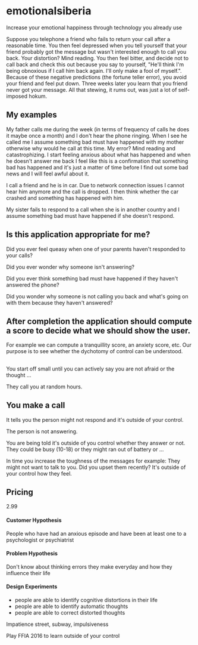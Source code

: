 # emotionalsiberia
Increase your emotional happiness through technology you already use

Suppose you telephone a friend who fails to return your call after a reasonable time. You then feel depressed when you tell yourself that your friend probably got the message but wasn't interested enough to call you back. Your distortion? Mind reading. You then feel bitter, and decide not to call back and check this out because you say to yourself, "He'll think I'm being obnoxious if I call him back again. I'll only make a fool of myself.". Because of these negative predictions (the fortune teller error), you avoid your friend and feel put down. Three weeks later you learn that you friend never got your message. All that stewing, it rums out, was just a lot of self-imposed hokum.

## My examples

My father calls me during the week (in terms of frequency of calls he does it maybe once a month) and I don't hear the phone ringing. When I see he called me I assume something bad must have happened with my mother otherwise why would he call at this time. My error? Mind reading and catastrophizing. I start feeling anxious about what has happened and when he doesn't answer me back I feel like this is a confirmation that something bad has happened and it's just a matter of time before I find out some bad news and I will feel awful about it.

I call a friend and he is in car. Due to network connection issues I cannot hear him anymore and the call is dropped. I then think whether the car crashed and something has happened with him.

My sister fails to respond to a call when she is in another country and I assume something bad must have happened if she doesn't respond.

## Is this application appropriate for me?

Did you ever feel queasy when one of your parents haven't responded to your calls?

Did you ever wonder why someone isn't answering?

Did you ever think something bad must have happened if they haven't answered the phone?

Did you wonder why someone is not calling you back and what's going on with them because they haven't answered?

## After completion the application should compute a score to decide what we should show the user.

For example we can compute a tranquillity score, an anxiety score, etc. Our purpose is to see whether the dychotomy of control can be understood.

##

You start off small until you can actively say you are not afraid or the thought ...

They call you at random hours.

## You make a call

It tells you the person might not respond and it's outside of your control.

The person is not answering.

You are being told it's outside of you control whether they answer or not. They could be busy (10-18) or they might ran out of battery or ...

In time you increase the toughness of the messages for example: They might not want to talk to you. Did you upset them recently? It's outside of your control how they feel.

##

## Pricing

2.99

#### Customer Hypothesis

People who have had an anxious episode and have been at least one to a psychologist or psychiatrist

#### Problem Hypothesis

Don't know about thinking errors they make everyday and how they influence their life

#### Design Experiments

- people are able to identify cognitive distortions in their life
- people are able to identify automatic thoughts
- people are able to correct distorted thoughts


Impatience street, subway, impulsiveness

Play FFIA 2016 to learn outside of your control
